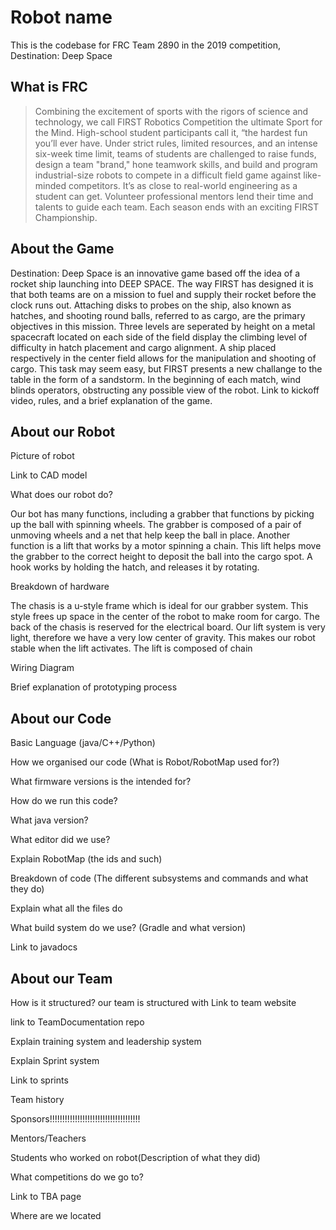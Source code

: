 
# Robot name

This is the codebase for FRC Team 2890 in the 2019 competition, Destination: Deep Space

## What is FRC

> Combining the excitement of sports with the rigors of science and technology, we call FIRST Robotics Competition the ultimate Sport for the Mind. High-school student participants call it, “the hardest fun you’ll ever have. Under strict rules, limited resources, and an intense six-week time limit, teams of students are challenged to raise funds, design a team "brand," hone teamwork skills, and build and program industrial-size robots to compete in a difficult field game against like-minded competitors. It’s as close to real-world engineering as a student can get. Volunteer professional mentors lend their time and talents to guide each team. Each season ends with an exciting FIRST Championship.

## About the Game
Destination: Deep Space is an innovative game based off the idea of a rocket ship launching into DEEP SPACE. The way FIRST has designed it is that both teams are on a mission to fuel and supply their rocket before the clock runs out. Attaching disks to probes on the ship, also known as hatches, and shooting round balls, referred to as cargo, are the primary objectives in this mission. Three levels are seperated by height on a metal spacecraft located on each side of the field display the climbing level of difficulty in hatch placement and cargo alignment. A ship placed respectively in the center field allows for the manipulation and shooting of cargo. This task may seem easy, but FIRST presents a new challange to the table in the form of a sandstorm. In the beginning of each match, wind blinds operators, obstructing any possible view of the robot.
Link to kickoff video, rules, and a brief explanation of the game.  

## About our Robot

Picture of robot 

Link to CAD model

What does our robot do?

Our bot has many functions, including a grabber that functions by picking up the ball with spinning wheels. The grabber is composed of a pair of unmoving wheels and a net that help keep the ball in place. Another function is a lift that works by a motor spinning a chain. This lift helps move the grabber to the correct height to deposit the ball into the cargo spot. A hook works by holding the hatch, and releases it by rotating.

Breakdown of hardware

The chasis is a u-style frame which is ideal for our grabber system. This style frees up space in the center of the robot to make room for cargo. The back of the chasis is reserved for the electrical board. Our lift system is very light, therefore we have a very low center of gravity. This makes our robot stable when the lift activates. The lift is composed of chain

Wiring Diagram

Brief explanation of prototyping process

## About our Code

Basic Language (java/C++/Python)

How we organised our code (What is Robot/RobotMap used for?)

What firmware versions is the intended for?

How do we run this code?

What java version?

What editor did we use?

Explain RobotMap (the ids and such)

Breakdown of code (The different subsystems and commands and what they do)

Explain what all the files do

What build system do we use? (Gradle and what version)

Link to javadocs

## About our Team

How is it structured?
our team is structured with 
Link to team website

link to TeamDocumentation repo

Explain training system and leadership system

Explain Sprint system

Link to sprints 

Team history

Sponsors!!!!!!!!!!!!!!!!!!!!!!!!!!!!!!!!!!!!

Mentors/Teachers

Students who worked on robot(Description of what they did)

What competitions do we go to?

Link to TBA page

Where are we located
